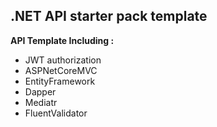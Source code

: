 ## .NET API starter pack template

<b>API Template Including : </b>
- JWT authorization
- ASPNetCoreMVC
- EntityFramework
- Dapper
- Mediatr
- FluentValidator
